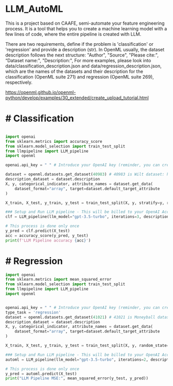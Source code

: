 # LLM_AutoML

This is a project based on CAAFE, semi-automate your feature engineering process. It is a tool that helps you to create a machine learning model with a few lines of code, where the entire pipeline is created with LLM.

There are two requirements, define if the problem is 'classification' or 'regression' and provide a description (str). In OpenML usually, the dataset description follows the next structure:
"Author",
"Source",
"Please cite:",
“Dataset name:",
"Description:",
For more examples, please look into data/classification_description.json and data/regression_description.json, which are the names of the datasets and their description for the classification (OpenML suite 271) and regression (OpenML suite 269), respectively.

https://openml.github.io/openml-python/develop/examples/30_extended/create_upload_tutorial.html

# # Classification

```python

import openai
from sklearn.metrics import accuracy_score
from sklearn.model_selection import train_test_split
from llmpipeline import LLM_pipeline
import openml

openai.api_key = " " # Introduce your OpenAI key (reminder, you can create a Key with a free account, up to €5 budget "21/08/2023", equivalent to approximately running this framework 500 or more with 3 pipelines solutions)

dataset = openml.datasets.get_dataset(40983) # 40983 is Wilt dataset: https://www.openml.org/search?type=data&status=active&id=40983
description_dataset = dataset.description
X, y, categorical_indicator, attribute_names = dataset.get_data(
    dataset_format="array", target=dataset.default_target_attribute
)

X_train, X_test, y_train, y_test = train_test_split(X, y, stratify=y, random_state=0)

### Setup and Run LLM pipeline - This will be billed to your OpenAI Account!
clf = LLM_pipeline(llm_model="gpt-3.5-turbo", iterations=3, description_dataset=description_dataset, make_ensemble=True).fit(X_train, y_train)

# This process is done only once
y_pred = clf.predict(X_test)
acc = accuracy_score(y_pred, y_test)
print(f'LLM Pipeline accuracy {acc}')

```

# # Regression

```python
import openai
from sklearn.metrics import mean_squared_error
from sklearn.model_selection import train_test_split
from llmpipeline import LLM_pipeline
import openml


openai.api_key = " " # Introduce your OpenAI key (reminder, you can create a Key with a free account, up to €5 budget "21/08/2023", equivalent to approximately running this framework 500 or more times with 3 pipelines solutions)
type_task = 'regression'
dataset = openml.datasets.get_dataset(41021) # 41021 is Moneyball dataset: https://www.openml.org/search?type=data&status=active&id=41021
description_dataset = dataset.description
X, y, categorical_indicator, attribute_names = dataset.get_data(
    dataset_format="array", target=dataset.default_target_attribute
)

X_train, X_test, y_train, y_test = train_test_split(X, y, random_state=0)

### Setup and Run LLM pipeline - This will be billed to your OpenAI Account!
automl = LLM_pipeline(llm_model="gpt-3.5-turbo", iterations=2, description_dataset=description_dataset, task=type_task).fit(X_train, y_train)

# This process is done only once
y_pred = automl.predict(X_test)
print("LLM Pipeline MSE:", mean_squared_error(y_test, y_pred))

```
